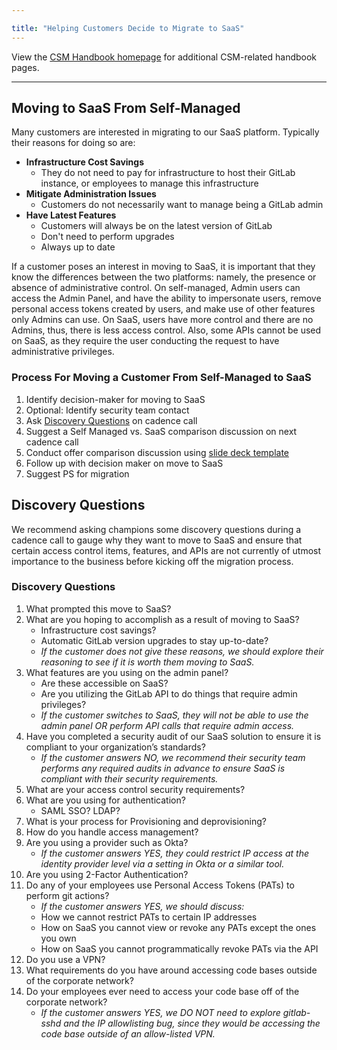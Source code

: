 ```yaml
---

title: "Helping Customers Decide to Migrate to SaaS"
---
```

 




View the [CSM Handbook homepage](/handbook/customer-success/csm/) for additional CSM-related handbook pages.

---

## Moving to SaaS From Self-Managed

Many customers are interested in migrating to our SaaS platform. Typically their reasons for doing so are:

- **Infrastructure Cost Savings**
   - They do not need to pay for infrastructure to host their GitLab instance, or employees to manage this infrastructure
- **Mitigate Administration Issues**
   - Customers do not necessarily want to manage being a GitLab admin
- **Have Latest Features**
   - Customers will always be on the latest version of GitLab
   - Don't need to perform upgrades
   - Always up to date

If a customer poses an interest in moving to SaaS, it is important that they know the differences between the two platforms: namely, the presence or absence of administrative control. On self-managed, Admin users can access the Admin Panel, and have the ability to impersonate users, remove personal access tokens created by users, and make use of other features only Admins can use. On SaaS, users have more control and there are no Admins, thus, there is less access control. Also, some APIs cannot be used on SaaS, as they require the user conducting the request to have administrative privileges.

### Process For Moving a Customer From Self-Managed to SaaS

1. Identify decision-maker for moving to SaaS
1. Optional: Identify security team contact
1. Ask [Discovery Questions](/handbook/customer-success/csm/risk-mitigation/self-managed-vs-saas/#discovery-questions) on cadence call
1. Suggest a Self Managed vs. SaaS comparison discussion on next cadence call
1. Conduct offer comparison discussion using [slide deck template](https://docs.google.com/presentation/d/1mNCUCNgtxwXsINjpHxYK32os9D6JLJ9oGIuISCANPtY/edit?usp=sharing)
1. Follow up with decision maker on move to SaaS
1. Suggest PS for migration

## Discovery Questions

We recommend asking champions some discovery questions during a cadence call to gauge why they want to move to SaaS and ensure that certain access control items, features, and APIs are not currently of utmost importance to the business before kicking off the migration process.

### Discovery Questions

1. What prompted this move to SaaS?
1. What are you hoping to accomplish as a result of moving to SaaS?
   - Infrastructure cost savings?
   - Automatic GitLab version upgrades to stay up-to-date?
   - *If the customer does not give these reasons, we should explore their reasoning to see if it is worth them moving to SaaS.*
1. What features are you using on the admin panel?
   - Are these accessible on SaaS?
   - Are you utilizing the GitLab API to do things that require admin privileges?
   - *If the customer switches to SaaS, they will not be able to use the admin panel OR perform API calls that require admin access.*
1. Have you completed a security audit of our SaaS solution to ensure it is compliant to your organization’s standards?
   - *If the customer answers NO, we recommend their security team performs any required audits in advance to ensure SaaS is compliant with their security requirements.*
1. What are your access control security requirements?
1. What are you using for authentication?
   - SAML SSO? LDAP?
1. What is your process for Provisioning and deprovisioning?
1. How do you handle access management?
1. Are you using a provider such as Okta?
   - *If the customer answers YES, they could restrict IP access at the identity provider level via a setting in Okta or a similar tool.*
1. Are you using 2-Factor Authentication?
1. Do any of your employees use Personal Access Tokens (PATs) to perform git actions?
   - *If the customer answers YES, we should discuss:*
   - How we cannot restrict PATs to certain IP addresses
   - How on SaaS you cannot view or revoke any PATs except the ones you own
   - How on SaaS you cannot programmatically revoke PATs via the API
1. Do you use a VPN?
1. What requirements do you have around accessing code bases outside of the corporate network?
1. Do your employees ever need to access your code base off of the corporate network?
   - *If the customer answers YES, we DO NOT need to explore gitlab-sshd and the IP allowlisting bug, since they would be accessing the code base outside of an allow-listed VPN.*
